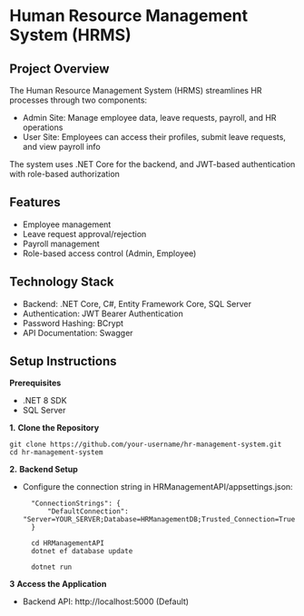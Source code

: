 # Human Resource Management System (HRMS)
## Project Overview
The Human Resource Management System (HRMS) streamlines HR processes through two components:
  - Admin Site: Manage employee data, leave requests, payroll, and HR operations
  - User Site: Employees can access their profiles, submit leave requests, and view payroll info<br>

The system uses .NET Core for the backend, and JWT-based authentication with role-based authorization
## Features
- Employee management
- Leave request approval/rejection
- Payroll management
- Role-based access control (Admin, Employee)
## Technology Stack
- Backend: .NET Core, C#, Entity Framework Core, SQL Server
- Authentication: JWT Bearer Authentication
- Password Hashing: BCrypt
- API Documentation: Swagger
## Setup Instructions
 **Prerequisites**
* .NET 8 SDK
* SQL Server
  
**1.** **Clone the Repository**

    git clone https://github.com/your-username/hr-management-system.git
    cd hr-management-system

**2.** **Backend Setup**
* Configure the connection string in HRManagementAPI/appsettings.json:


        "ConnectionStrings": {
            "DefaultConnection": "Server=YOUR_SERVER;Database=HRManagementDB;Trusted_Connection=True;MultipleActiveResultSets=true"
        }  
    
        cd HRManagementAPI
        dotnet ef database update

        dotnet run

**3** **Access the Application**

- Backend API: http://localhost:5000 (Default)




